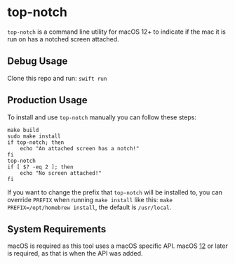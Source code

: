 # top-notch

`top-notch` is a command line utility for macOS 12+ to indicate if the mac it is run on has a notched screen attached.

## Debug Usage
Clone this repo and run: `swift run`

## Production Usage
To install and use `top-notch` manually you can follow these steps:
```
make build
sudo make install
if top-notch; then
    echo "An attached screen has a notch!"
fi
top-notch
if [ $? -eq 2 ]; then
    echo "No screen attached!"
fi
```
If you want to change the prefix that `top-notch` will be installed to, you can override `PREFIX` when running `make install` like this: `make PREFIX=/opt/homebrew install`, the default is `/usr/local`.

## System Requirements

macOS is required as this tool uses a macOS specific API. macOS [12](https://developer.apple.com/documentation/appkit/nsscreen/safeareainsets) or later is required, as that is when the API was added.
